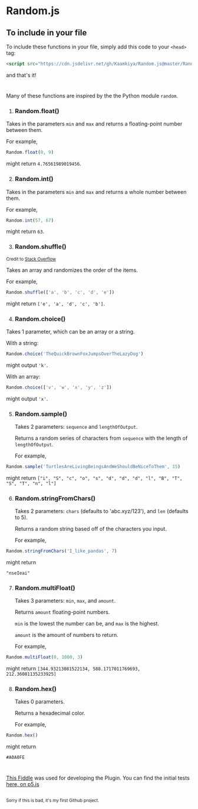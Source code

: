 # Random.js

## To include in your file
To include these functions in your file, simply add this code to your `<head>` tag:
```html
<script src="https://cdn.jsdelivr.net/gh/Kaamkiya/Random.js@master/Random.js"></script>
```
and that's it!
#

Many of these functions are inspired by the the Python module `random`.

1. ### Random.float()
  Takes in the parameters `min` and `max` and returns a floating-point number between them. 
  
  For example, 
```javascript
Random.float(0, 9)
``` 
  might return `4.76561989019456`.

2. ### Random.int()
  Takes in the parameters `min` and `max` and returns a whole number between them. 
  
  For example, 
```javascript
Random.int(57, 67)
``` 
  might return `63`.
   
3. ### Random.shuffle()
  <sub>Credit to [Stack Overflow](https://stackoverflow.com/a/12646864)</sub>
  
  Takes an array and randomizes the order of the items. 
  
  For example, 
```javascript 
Random.shuffle(['a', 'b', 'c', 'd', 'e'])
```
  might return `['e', 'a', 'd', 'c', 'b']`. 
  
4. ### Random.choice()
  Takes 1 parameter, which can be an array or a string. 

  With a string:
```javascript
Random.choice('TheQuickBrownFoxJumpsOverTheLazyDog')
```
  might output `'k'`. 

  With an array: 
```javascript
Random.choice(['v', 'w', 'x', 'y', 'z'])
``` 
  might output `'x'`.
  
5. ### Random.sample()
   Takes 2 parameters: `sequence` and `lengthOfOutput`.

   Returns a random series of characters from `sequence` with the length of `lengthOfOutput`.

   For example,
```javascript
Random.sample('TurtlesAreLivingBeingsAndWeShouldBeNiceToThem', 15)
```
   might return `["i", "S", "c", "o", "s", "d", "d", "d", "l", "B", "T", "S", "T", "n", "l"]`

6. ### Random.stringFromChars()
   Takes 2 parameters: `chars` (defaults to 'abc.xyz/123'), and `len` (defaults to 5).

   Returns a random string based off of the characters you input.

   For example,
```javascript
Random.stringFromChars('I_like_pandas', 7)
```
   might return

   `"nseIeai"`

7. ### Random.multiFloat()
   Takes 3 parameters: `min`, `max`, and `amount`.

   Returns `amount` floating-point numbers. 

   `min` is the lowest the number can be, and `max` is the highest.

   `amount` is the amount of numbers to return.

   For example,
```javascript
Random.multiFloat(0, 1000, 3)
```
   might return `[344.93213081522134, 588.1717011769693, 212.36081135233925]`

8. ### Random.hex()
   Takes 0 parameters.

   Returns a hexadecimal color.

   For example,
```javascript
Random.hex()
```
   might return

   `#A0A0FE`

#

[This Fiddle](https://jsfiddle.net/Kaamkiya/hcmu2pq6/156) was used for developing the Plugin. 
You can find the initial tests [here, on p5.js](https://editor.p5js.org/Kaamkiya/sketches/qrsop9vjS)

##
<sub>
Sorry if this is bad, it's my first Github project.
</sub>
